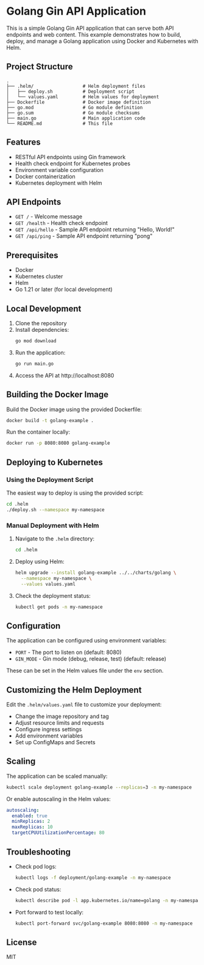 # Golang Gin API Application

This is a simple Golang Gin API application that can serve both API endpoints and web content. This example demonstrates how to build, deploy, and manage a Golang application using Docker and Kubernetes with Helm.

## Project Structure

```
.
├── .helm/                  # Helm deployment files
│   ├── deploy.sh           # Deployment script
│   └── values.yaml         # Helm values for deployment
├── Dockerfile              # Docker image definition
├── go.mod                  # Go module definition
├── go.sum                  # Go module checksums
├── main.go                 # Main application code
└── README.md               # This file
```

## Features

- RESTful API endpoints using Gin framework
- Health check endpoint for Kubernetes probes
- Environment variable configuration
- Docker containerization
- Kubernetes deployment with Helm

## API Endpoints

- `GET /` - Welcome message
- `GET /health` - Health check endpoint
- `GET /api/hello` - Sample API endpoint returning "Hello, World!"
- `GET /api/ping` - Sample API endpoint returning "pong"

## Prerequisites

- Docker
- Kubernetes cluster
- Helm
- Go 1.21 or later (for local development)

## Local Development

1. Clone the repository
2. Install dependencies:
   ```bash
   go mod download
   ```
3. Run the application:
   ```bash
   go run main.go
   ```
4. Access the API at http://localhost:8080

## Building the Docker Image

Build the Docker image using the provided Dockerfile:

```bash
docker build -t golang-example .
```

Run the container locally:

```bash
docker run -p 8080:8080 golang-example
```

## Deploying to Kubernetes

### Using the Deployment Script

The easiest way to deploy is using the provided script:

```bash
cd .helm
./deploy.sh --namespace my-namespace
```

### Manual Deployment with Helm

1. Navigate to the `.helm` directory:
   ```bash
   cd .helm
   ```

2. Deploy using Helm:
   ```bash
   helm upgrade --install golang-example ../../charts/golang \
     --namespace my-namespace \
     --values values.yaml
   ```

3. Check the deployment status:
   ```bash
   kubectl get pods -n my-namespace
   ```

## Configuration

The application can be configured using environment variables:

- `PORT` - The port to listen on (default: 8080)
- `GIN_MODE` - Gin mode (debug, release, test) (default: release)

These can be set in the Helm values file under the `env` section.

## Customizing the Helm Deployment

Edit the `.helm/values.yaml` file to customize your deployment:

- Change the image repository and tag
- Adjust resource limits and requests
- Configure ingress settings
- Add environment variables
- Set up ConfigMaps and Secrets

## Scaling

The application can be scaled manually:

```bash
kubectl scale deployment golang-example --replicas=3 -n my-namespace
```

Or enable autoscaling in the Helm values:

```yaml
autoscaling:
  enabled: true
  minReplicas: 2
  maxReplicas: 10
  targetCPUUtilizationPercentage: 80
```

## Troubleshooting

- Check pod logs:
  ```bash
  kubectl logs -f deployment/golang-example -n my-namespace
  ```

- Check pod status:
  ```bash
  kubectl describe pod -l app.kubernetes.io/name=golang -n my-namespace
  ```

- Port forward to test locally:
  ```bash
  kubectl port-forward svc/golang-example 8080:8080 -n my-namespace
  ```

## License

MIT